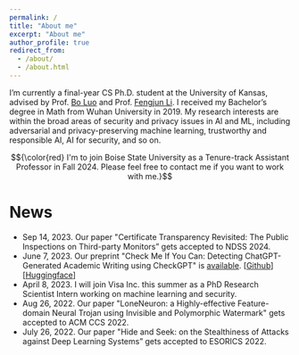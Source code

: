 ```yaml
---
permalink: /
title: "About me"
excerpt: "About me"
author_profile: true
redirect_from: 
  - /about/
  - /about.html
---
```


I’m currently a final-year CS Ph.D. student at the University of Kansas, advised by Prof. [Bo Luo](http://www.ittc.ku.edu/~bluo/) and Prof. [Fengjun Li](http://www.ittc.ku.edu/~fli/index.html). I received my Bachelor’s degree in Math from Wuhan University in 2019. My research interests are within the broad areas of security and privacy issues in AI and ML, including adversarial and privacy-preserving machine learning, trustworthy and responsible AI, AI for security, and so on.

$${\color{red} I'm to join Boise State University as a Tenure-track Assistant Professor in Fall 2024. Please feel free to contact me if you want to work with me.}$$

News
======
* Sep 14, 2023. Our paper "Certificate Transparency Revisited: The Public Inspections on Third-party Monitors” gets accepted to NDSS 2024.
* June 7, 2023. Our preprint "Check Me If You Can: Detecting ChatGPT-Generated Academic Writing using CheckGPT" is [available](https://arxiv.org/abs/2306.05524). [[Github](https://github.com/liuzey/CheckGPT)][[Huggingface](https://huggingface.co/julianzy/CheckGPT)]
* April 8, 2023. I will join Visa Inc. this summer as a PhD Research Scientist Intern working on machine learning and security.
* Aug 26, 2022. Our paper "LoneNeuron: a Highly-effective Feature-domain Neural Trojan using Invisible and Polymorphic Watermark" gets accepted to ACM CCS 2022.
* July 26, 2022. Our paper "Hide and Seek: on the Stealthiness of Attacks against Deep Learning Systems” gets accepted to ESORICS 2022.
